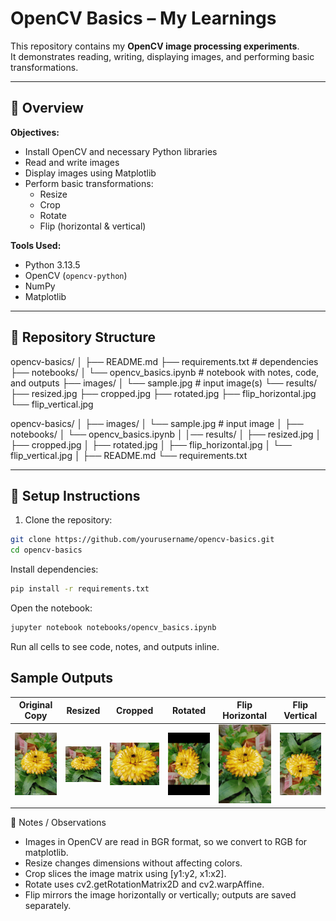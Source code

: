 





#  OpenCV Basics – My Learnings

This repository contains my **OpenCV image processing experiments**.  
It demonstrates reading, writing, displaying images, and performing basic transformations.

---

## 📖 Overview

**Objectives:**
- Install OpenCV and necessary Python libraries
- Read and write images
- Display images using Matplotlib
- Perform basic transformations:
  - Resize
  - Crop
  - Rotate
  - Flip (horizontal & vertical)

**Tools Used:**
- Python 3.13.5
- OpenCV (`opencv-python`)
- NumPy
- Matplotlib

---

## 📂 Repository Structure

opencv-basics/
│
├── README.md
├── requirements.txt # dependencies
├── notebooks/
│ └── opencv_basics.ipynb # notebook with notes, code, and outputs
├── images/
│ └── sample.jpg # input image(s)
└── results/
├── resized.jpg
├── cropped.jpg
├── rotated.jpg
├── flip_horizontal.jpg
└── flip_vertical.jpg

opencv-basics/
│
├── images/
│   └── sample.jpg       # input image
│
├── notebooks/
│   └── opencv_basics.ipynb
│
│── results/
│   ├── resized.jpg
│   ├── cropped.jpg
│   ├── rotated.jpg
│   ├── flip_horizontal.jpg
│   └── flip_vertical.jpg
│
├── README.md
└── requirements.txt

---

## 🚀 Setup Instructions

1. Clone the repository:

```bash
git clone https://github.com/yourusername/opencv-basics.git
cd opencv-basics

```
Install dependencies:

```bash
pip install -r requirements.txt
```

Open the notebook:

```bash
jupyter notebook notebooks/opencv_basics.ipynb
```
Run all cells to see code, notes, and outputs inline.


## Sample Outputs

| Original Copy | Resized | Cropped | Rotated | Flip Horizontal | Flip Vertical |
|---------------|---------|---------|---------|----------------|---------------|
| ![Original Copy](images/sample.jpg) | ![Resized](results/resized.jpg) | ![Cropped](results/cropped.jpg) | ![Rotated](results/rotated.jpg) | ![Flip H](results/flip_horizontal.jpg) | ![Flip V](results/flip_vertical.jpg) |

📌 Notes / Observations
- Images in OpenCV are read in BGR format, so we convert to RGB for matplotlib.
- Resize changes dimensions without affecting colors.
- Crop slices the image matrix using [y1:y2, x1:x2].
- Rotate uses cv2.getRotationMatrix2D and cv2.warpAffine.
- Flip mirrors the image horizontally or vertically; outputs are saved separately.